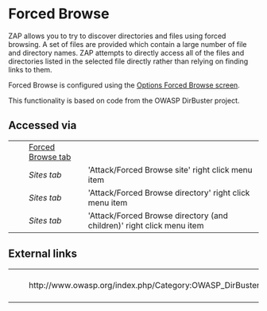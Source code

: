 # Forced Browse #

ZAP allows you to try to discover directories and files using forced browsing.
A set of files are provided which contain a large number of file and directory names.
ZAP attempts to directly access all of the files and directories listed in the selected file directly rather than relying on finding links to them.

Forced Browse is configured using the [Options Forced Browse screen][].


This functionality is based on code from the OWASP DirBuster project.

## Accessed via ##

<table> 
 <tbody>
  <tr> 
   <td>&nbsp;&nbsp;&nbsp;&nbsp;</td> 
   <td><a href="HelpAddonsBruteforceTab" rel="nofollow">Forced Browse tab</a></td> 
   <td></td> 
  </tr> 
  <tr> 
   <td>&nbsp;&nbsp;&nbsp;&nbsp;</td> 
   <td><i>Sites tab</i></td> 
   <td>'Attack/Forced Browse site' right click menu item</td> 
  </tr> 
  <tr> 
   <td>&nbsp;&nbsp;&nbsp;&nbsp;</td> 
   <td><i>Sites tab</i></td> 
   <td>'Attack/Forced Browse directory' right click menu item</td> 
  </tr> 
  <tr> 
   <td>&nbsp;&nbsp;&nbsp;&nbsp;</td> 
   <td><i>Sites tab</i></td> 
   <td>'Attack/Forced Browse directory (and children)' right click menu item</td> 
  </tr> 
 </tbody>
</table>

## External links ##

<table> 
 <tbody>
  <tr> 
   <td>&nbsp;&nbsp;&nbsp;&nbsp;</td> 
   <td>http://www.owasp.org/index.php/Category:OWASP_DirBuster_Project</td> 
   <td>OWASP DirBuster homepage</td> 
  </tr> 
 </tbody>
</table>


[Options Forced Browse screen]: HelpAddonsBruteforceOptions